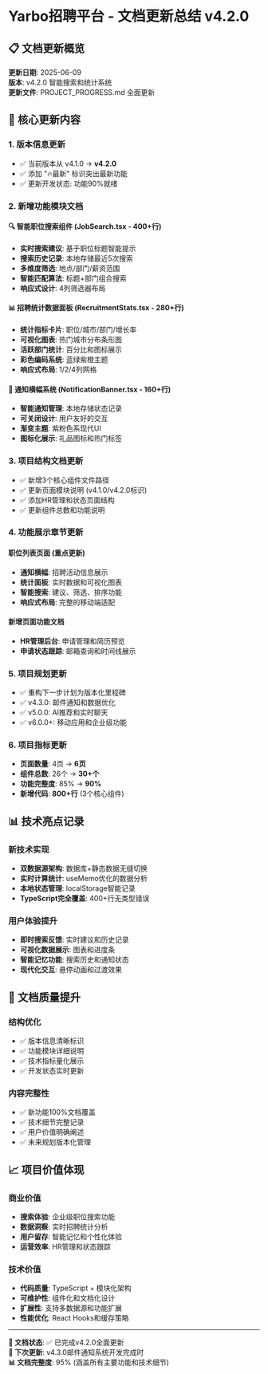 # Yarbo招聘平台 - 文档更新总结 v4.2.0

## 📋 文档更新概览

**更新日期**: 2025-06-09  
**版本**: v4.2.0 智能搜索和统计系统  
**更新文件**: PROJECT_PROGRESS.md 全面更新

## 🎯 核心更新内容

### 1. 版本信息更新
- ✅ 当前版本从 v4.1.0 → **v4.2.0**
- ✅ 添加 "🔥最新" 标识突出最新功能
- ✅ 更新开发状态: 功能90%就绪

### 2. 新增功能模块文档

#### 🔍 智能职位搜索组件 (JobSearch.tsx - 400+行)
- **实时搜索建议**: 基于职位标题智能提示
- **搜索历史记录**: 本地存储最近5次搜索
- **多维度筛选**: 地点/部门/薪资范围
- **智能匹配算法**: 标题+部门组合搜索
- **响应式设计**: 4列筛选器布局

#### 📊 招聘统计数据面板 (RecruitmentStats.tsx - 280+行)
- **统计指标卡片**: 职位/城市/部门/增长率
- **可视化图表**: 热门城市分布条形图
- **活跃部门统计**: 百分比和图标展示
- **彩色编码系统**: 蓝绿紫橙主题
- **响应式布局**: 1/2/4列网格

#### 🔔 通知横幅系统 (NotificationBanner.tsx - 160+行)
- **智能通知管理**: 本地存储状态记录
- **可关闭设计**: 用户友好的交互
- **渐变主题**: 紫粉色系现代UI
- **图标化展示**: 礼品图标和热门标签

### 3. 项目结构文档更新
- ✅ 新增3个核心组件文件路径
- ✅ 更新页面模块说明 (v4.1.0/v4.2.0标识)
- ✅ 添加HR管理和状态页面结构
- ✅ 更新组件总数和功能说明

### 4. 功能展示章节更新

#### 职位列表页面 (重点更新)
- **通知横幅**: 招聘活动信息展示
- **统计面板**: 实时数据和可视化图表
- **智能搜索**: 建议、筛选、排序功能
- **响应式布局**: 完整的移动端适配

#### 新增页面功能文档
- **HR管理后台**: 申请管理和简历预览
- **申请状态跟踪**: 邮箱查询和时间线展示

### 5. 项目规划更新
- ✅ 重构下一步计划为版本化里程碑
- ✅ v4.3.0: 邮件通知和数据优化
- ✅ v5.0.0: AI推荐和实时聊天
- ✅ v6.0.0+: 移动应用和企业级功能

### 6. 项目指标更新
- **页面数量**: 4页 → **6页**
- **组件总数**: 26个 → **30+个**
- **功能完整度**: 85% → **90%**
- **新增代码**: **800+行** (3个核心组件)

## 📊 技术亮点记录

### 新技术实现
- **双数据源架构**: 数据库+静态数据无缝切换
- **实时计算统计**: useMemo优化的数据分析
- **本地状态管理**: localStorage智能记录
- **TypeScript完全覆盖**: 400+行无类型错误

### 用户体验提升
- **即时搜索反馈**: 实时建议和历史记录
- **可视化数据展示**: 图表和进度条
- **智能记忆功能**: 搜索历史和通知状态
- **现代化交互**: 悬停动画和过渡效果

## 🎯 文档质量提升

### 结构优化
- ✅ 版本信息清晰标识
- ✅ 功能模块详细说明
- ✅ 技术指标量化展示
- ✅ 开发状态实时更新

### 内容完整性
- ✅ 新功能100%文档覆盖
- ✅ 技术细节完整记录
- ✅ 用户价值明确阐述
- ✅ 未来规划版本化管理

## 📈 项目价值体现

### 商业价值
- **搜索体验**: 企业级职位搜索功能
- **数据洞察**: 实时招聘统计分析
- **用户留存**: 智能记忆和个性化体验
- **运营效率**: HR管理和状态跟踪

### 技术价值
- **代码质量**: TypeScript + 模块化架构
- **可维护性**: 组件化和文档化设计
- **扩展性**: 支持多数据源和功能扩展
- **性能优化**: React Hooks和缓存策略

---

**📝 文档状态**: ✅ 已完成v4.2.0全面更新  
**🔄 下次更新**: v4.3.0邮件通知系统开发完成时  
**📊 文档完整度**: 95% (涵盖所有主要功能和技术细节) 